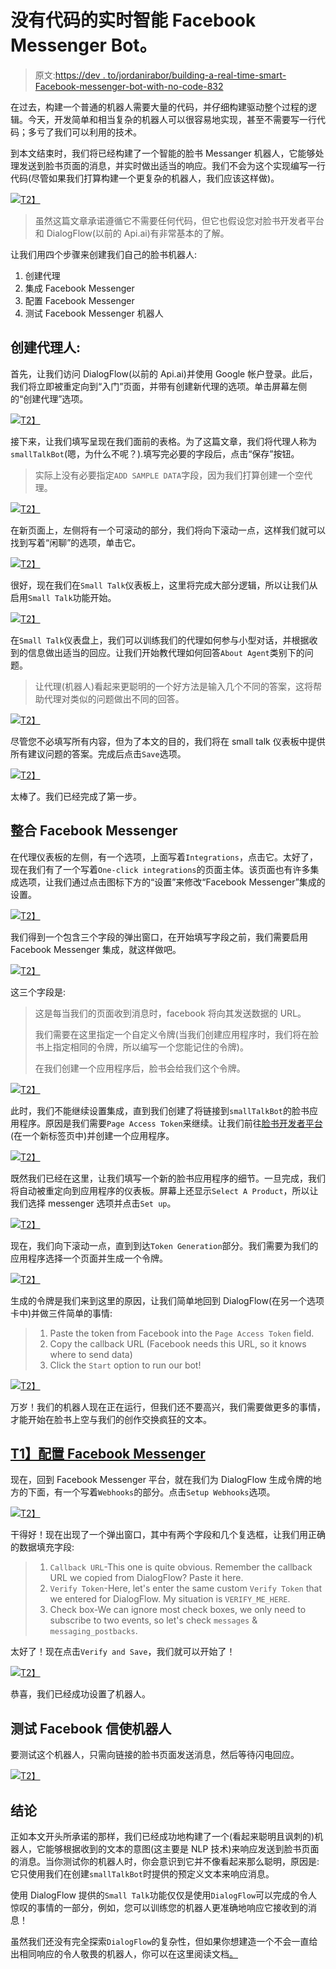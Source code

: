 # 没有代码的实时智能 Facebook Messenger Bot。

> 原文:[https://dev . to/jordanirabor/building-a-real-time-smart-Facebook-messenger-bot-with-no-code-832](https://dev.to/jordanirabor/building-a-real-time-smart-facebook-messenger-bot-with-no-code-832)

在过去，构建一个普通的机器人需要大量的代码，并仔细构建驱动整个过程的逻辑。今天，开发简单和相当复杂的机器人可以很容易地实现，甚至不需要写一行代码；多亏了我们可以利用的技术。

到本文结束时，我们将已经构建了一个智能的脸书 Messanger 机器人，它能够处理发送到脸书页面的消息，并实时做出适当的响应。我们不会为这个实现编写一行代码(尽管如果我们打算构建一个更复杂的机器人，我们应该这样做)。

[![](img/f375bcd19b13c91d255c76c7958afb21.png)T2】](https://res.cloudinary.com/practicaldev/image/fetch/s--taK5-tCu--/c_limit%2Cf_auto%2Cfl_progressive%2Cq_66%2Cw_880/https://cdn.scotch.io/40410/lWGOb7GVRD2XHqZsYKJA_First.gif)

> 虽然这篇文章承诺遵循它不需要任何代码，但它也假设您对脸书开发者平台和 DialogFlow(以前的 Api.ai)有非常基本的了解。

让我们用四个步骤来创建我们自己的脸书机器人:

1.  创建代理
2.  集成 Facebook Messenger
3.  配置 Facebook Messenger
4.  测试 Facebook Messenger 机器人

## 创建代理人:

首先，让我们访问 DialogFlow(以前的 Api.ai)并使用 Google 帐户登录。此后，我们将立即被重定向到“入门”页面，并带有创建新代理的选项。单击屏幕左侧的“创建代理”选项。

[![](img/7beb9e34a5798f6fc7dbbe6cb7439c38.png)T2】](https://res.cloudinary.com/practicaldev/image/fetch/s--vlVfzITI--/c_limit%2Cf_auto%2Cfl_progressive%2Cq_auto%2Cw_880/https://cdn.scotch.io/40410/le0OVBpQqWy48lODD43N_createAgent.png)

接下来，让我们填写呈现在我们面前的表格。为了这篇文章，我们将代理人称为`smallTalkBot`(嗯，为什么不呢？).填写完必要的字段后，点击“保存”按钮。

> 实际上没有必要指定`ADD SAMPLE DATA`字段，因为我们打算创建一个空代理。

[![](img/9b21593b744674bce4ebfcf7efa4f097.png)T2】](https://res.cloudinary.com/practicaldev/image/fetch/s--zrenvNOb--/c_limit%2Cf_auto%2Cfl_progressive%2Cq_auto%2Cw_880/https://cdn.scotch.io/40410/eYsf6Ff8Qc2Bd6aRL6UA_saveAgent.png)

在新页面上，左侧将有一个可滚动的部分，我们将向下滚动一点，这样我们就可以找到写着“闲聊”的选项，单击它。

[![](img/f5356b89e3a74cacff78b6ee7e6940d4.png)T2】](https://res.cloudinary.com/practicaldev/image/fetch/s--i6bEk3tH--/c_limit%2Cf_auto%2Cfl_progressive%2Cq_auto%2Cw_880/https://cdn.scotch.io/40410/H5Pny8gqSwaadVhc5bmV_smallTalk.png)

很好，现在我们在`Small Talk`仪表板上，这里将完成大部分逻辑，所以让我们从启用`Small Talk`功能开始。

[![](img/57ef864ce8024a4e5a456d198f8b13a3.png)T2】](https://res.cloudinary.com/practicaldev/image/fetch/s--fWYSa76S--/c_limit%2Cf_auto%2Cfl_progressive%2Cq_auto%2Cw_880/https://cdn.scotch.io/40410/IDkMhQ2hT6i2umuIFbMu_enableSmalltalk.png)

在`Small Talk`仪表盘上，我们可以训练我们的代理如何参与小型对话，并根据收到的信息做出适当的回应。让我们开始教代理如何回答`About Agent`类别下的问题。

> 让代理(机器人)看起来更聪明的一个好方法是输入几个不同的答案，这将帮助代理对类似的问题做出不同的回答。

[![](img/ba2ff74515b58beb4d6deca866314004.png)T2】](https://res.cloudinary.com/practicaldev/image/fetch/s--98GODMgm--/c_limit%2Cf_auto%2Cfl_progressive%2Cq_auto%2Cw_880/https://cdn.scotch.io/40410/BuHU6rLiSzGEtKS5Qt2b_enterAnswers.png)

尽管您不必填写所有内容，但为了本文的目的，我们将在 small talk 仪表板中提供所有建议问题的答案。完成后点击`Save`选项。

[![](img/631ae1f1981a341354380b7db2fea630.png)T2】](https://res.cloudinary.com/practicaldev/image/fetch/s--na-mdqxY--/c_limit%2Cf_auto%2Cfl_progressive%2Cq_auto%2Cw_880/https://cdn.scotch.io/40410/6cgrJRXJRZyAH5X0Yu7v_saveFinal.png)

太棒了。我们已经完成了第一步。

## 整合 Facebook Messenger

在代理仪表板的左侧，有一个选项，上面写着`Integrations`，点击它。太好了，现在我们有了一个写着`One-click integrations`的页面主体。该页面也有许多集成选项，让我们通过点击图标下方的“设置”来修改“Facebook Messenger”集成的设置。

[![](img/14edfb263b2510c6d4ba5e555b38ee96.png)T2】](https://res.cloudinary.com/practicaldev/image/fetch/s--Qn0II3xF--/c_limit%2Cf_auto%2Cfl_progressive%2Cq_auto%2Cw_880/https://cdn.scotch.io/40410/sa4zytfPQfqUXBDjDYN8_enableMessenger.png)

我们得到一个包含三个字段的弹出窗口，在开始填写字段之前，我们需要启用 Facebook Messenger 集成，就这样做吧。

[![](img/b6f0e3e0e0429ef4fd4adc628295e08e.png)T2】](https://res.cloudinary.com/practicaldev/image/fetch/s--dlZ-5TRM--/c_limit%2Cf_auto%2Cfl_progressive%2Cq_auto%2Cw_880/https://cdn.scotch.io/40410/gjYHycBR6mq7x5JajKWA_newEnableMessenger.png)

这三个字段是:

> 这是每当我们的页面收到消息时，facebook 将向其发送数据的 URL。
> 
> 我们需要在这里指定一个自定义令牌(当我们创建应用程序时，我们将在脸书上指定相同的令牌，所以编写一个您能记住的令牌)。
> 
> 在我们创建一个应用程序后，脸书会给我们这个令牌。

[![](img/aa9580f97274bf68a3f3148deab463d9.png)T2】](https://res.cloudinary.com/practicaldev/image/fetch/s--lNhtt_lR--/c_limit%2Cf_auto%2Cfl_progressive%2Cq_auto%2Cw_880/https://cdn.scotch.io/40410/JjtB71xDTnmofgNOVG3V_tokenHere.png)

此时，我们不能继续设置集成，直到我们创建了将链接到`smallTalkBot`的脸书应用程序。原因是我们需要`Page Access Token`来继续。让我们前往[脸书开发者平台](https://developers.facebook.com/)(在一个新标签页中)并创建一个应用程序。

[![](img/55874fc83a3196511a78b799ca3f9f13.png)T2】](https://res.cloudinary.com/practicaldev/image/fetch/s--YKKjXwdP--/c_limit%2Cf_auto%2Cfl_progressive%2Cq_auto%2Cw_880/https://cdn.scotch.io/40410/TWZjdQvFSFiC6qpKonOr_createApp.png)

既然我们已经在这里，让我们填写一个新的脸书应用程序的细节。一旦完成，我们将自动被重定向到应用程序的仪表板。屏幕上还显示`Select A Product`，所以让我们选择 messenger 选项并点击`Set up`。

[![](img/5a210a18d826a524cef26c2ef378b5e9.png)T2】](https://res.cloudinary.com/practicaldev/image/fetch/s--0bwnK2XV--/c_limit%2Cf_auto%2Cfl_progressive%2Cq_auto%2Cw_880/https://cdn.scotch.io/40410/lGXzVnDRSWJE4GaxVejU_setUpMessenger.png)

现在，我们向下滚动一点，直到到达`Token Generation`部分。我们需要为我们的应用程序选择一个页面并生成一个令牌。

[![](img/cd808e89f523e30719d30da9d7770abf.png)T2】](https://res.cloudinary.com/practicaldev/image/fetch/s--UVJz4yO6--/c_limit%2Cf_auto%2Cfl_progressive%2Cq_auto%2Cw_880/https://cdn.scotch.io/40410/m3O5M15YRZmf6gJc53oO_generateTokens.png)

生成的令牌是我们来到这里的原因，让我们简单地回到 DialogFlow(在另一个选项卡中)并做三件简单的事情:

> 1.  Paste the token from Facebook into the `Page Access Token` field.
> 2.  Copy the callback URL (Facebook needs this URL, so it knows where to send data)
> 3.  Click the `Start` option to run our bot!

[![](img/c4f162572c335dc138f748cba92d3c93.png)T2】](https://res.cloudinary.com/practicaldev/image/fetch/s--aprsnmxH--/c_limit%2Cf_auto%2Cfl_progressive%2Cq_auto%2Cw_880/https://cdn.scotch.io/40410/9GkGTi34RNmYwcg2KemI_pasteCallBack.png)

万岁！我们的机器人现在正在运行，但我们还不要高兴，我们需要做更多的事情，才能开始在脸书上空与我们的创作交换疯狂的文本。

## [T1】配置 Facebook Messenger](#configuring-facebook-messenger)

现在，回到 Facebook Messenger 平台，就在我们为 DialogFlow 生成令牌的地方的下面，有一个写着`Webhooks`的部分。点击`Setup Webhooks`选项。

[![](img/3e91f95486043fddfec887ed1921df0c.png)T2】](https://res.cloudinary.com/practicaldev/image/fetch/s--YLCHR0JO--/c_limit%2Cf_auto%2Cfl_progressive%2Cq_auto%2Cw_880/https://cdn.scotch.io/40410/9RfnWzfKQNylaTskFzcR_setupWebhook.png)

干得好！现在出现了一个弹出窗口，其中有两个字段和几个复选框，让我们用正确的数据填充字段:

> 1.  `Callback URL`-This one is quite obvious. Remember the callback URL we copied from DialogFlow? Paste it here.
> 2.  `Verify Token`-Here, let's enter the same custom `Verify Token` that we entered for DialogFlow. My situation is `VERIFY_ME_HERE`.
> 3.  Check box-We can ignore most check boxes, we only need to subscribe to two events, so let's check `messages` & `messaging_postbacks`.

太好了！现在点击`Verify and Save`，我们就可以开始了！

[![](img/155d82ad95e65384bc32d2e9d1b3e0b5.png)T2】](https://res.cloudinary.com/practicaldev/image/fetch/s--NuSQWwj2--/c_limit%2Cf_auto%2Cfl_progressive%2Cq_auto%2Cw_880/https://cdn.scotch.io/40410/DxUre3GQbC4gxtSxQgFj_verifyAndSave.png)

恭喜，我们已经成功设置了机器人。

## 测试 Facebook 信使机器人

要测试这个机器人，只需向链接的脸书页面发送消息，然后等待闪电回应。

[![](img/e070c4e8707bd1c0410d92f76bb354a7.png)T2】](https://res.cloudinary.com/practicaldev/image/fetch/s--Xv3uCzgP--/c_limit%2Cf_auto%2Cfl_progressive%2Cq_66%2Cw_880/https://cdn.scotch.io/40410/CwQSGyJiQvevVCoiv3yQ_Number.gif)

## 结论

正如本文开头所承诺的那样，我们已经成功地构建了一个(看起来聪明且讽刺的)机器人，它能够根据收到的文本的意图(这主要是 NLP 技术)来响应发送到脸书页面的消息。当你测试你的机器人时，你会意识到它并不像看起来那么聪明，原因是:它只使用我们在创建`smallTalkBot`时提供的预定义文本来响应消息。

使用 DialogFlow 提供的`Small Talk`功能仅仅是使用`DialogFlow`可以完成的令人惊叹的事情的一部分，例如，您可以训练您的机器人更准确地响应它接收到的消息！

虽然我们还没有完全探索`DialogFlow`的复杂性，但如果你想建造一个不会一直给出相同响应的令人敬畏的机器人，你可以在这里阅读文档[。](https://dialogflow.com/docs/getting-started/basics)